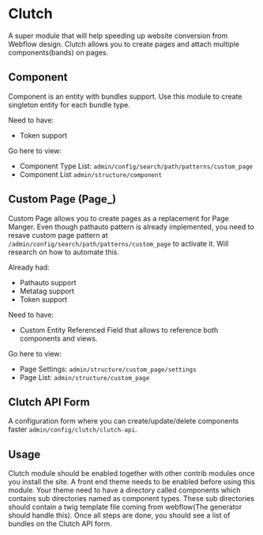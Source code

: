 Clutch
========

A super module that will help speeding up website conversion from Webflow design. Clutch allows you to create pages and attach multiple components(bands) on pages.

## Component
Component is an entity with bundles support. Use this module to create singleton entity for each bundle type.

Need to have:
  - Token support

Go here to view:
  - Component Type List: `admin/config/search/path/patterns/custom_page`
  - Component List `admin/structure/component`

## Custom Page (Page_)
Custom Page allows you to create pages as a replacement for Page Manger. Even though pathauto pattern is already implemented, you need to resave custom page pattern at `/admin/config/search/path/patterns/custom_page` to activate it.
Will research on how to automate this.

Already had:
  - Pathauto support
  - Metatag support
  - Token support

Need to have:
  - Custom Entity Referenced Field that allows to reference both components and views.

Go here to view:
  - Page Settings: `admin/structure/custom_page/settings`
  - Page List: `admin/structure/custom_page`

## Clutch API Form
A configuration form where you can create/update/delete components faster `admin/config/clutch/clutch-api`.

## Usage
Clutch module should be enabled together with other contrib modules once you install the site. A front end theme needs to be enabled before using this module.
Your theme need to have a directory called components which contains sub directories named as component types. These sub directories should contain a twig template file coming from webflow(The generator should handle this).
Once all steps are done, you should see a list of bundles on the Clutch API form.
